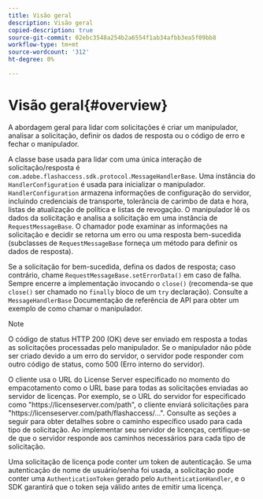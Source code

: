 ```yaml
---
title: Visão geral
description: Visão geral
copied-description: true
source-git-commit: 02ebc3548a254b2a6554f1ab34afbb3ea5f09bb8
workflow-type: tm+mt
source-wordcount: '312'
ht-degree: 0%

---
```


# Visão geral{#overview}

A abordagem geral para lidar com solicitações é criar um manipulador, analisar a solicitação, definir os dados de resposta ou o código de erro e fechar o manipulador.

A classe base usada para lidar com uma única interação de solicitação/resposta é `com.adobe.flashaccess.sdk.protocol.MessageHandlerBase`. Uma instância do `HandlerConfiguration` é usada para inicializar o manipulador. `HandlerConfiguration` armazena informações de configuração do servidor, incluindo credenciais de transporte, tolerância de carimbo de data e hora, listas de atualização de política e listas de revogação. O manipulador lê os dados da solicitação e analisa a solicitação em uma instância de `RequestMessageBase`. O chamador pode examinar as informações na solicitação e decidir se retorna um erro ou uma resposta bem-sucedida (subclasses de `RequestMessageBase` forneça um método para definir os dados de resposta).

Se a solicitação for bem-sucedida, defina os dados de resposta; caso contrário, chame `RequestMessageBase.setErrorData()` em caso de falha. Sempre encerre a implementação invocando o `close()` (recomenda-se que `close()` ser chamado no `finally` bloco de um `try` declaração). Consulte a `MessageHandlerBase` Documentação de referência de API para obter um exemplo de como chamar o manipulador.

>[!NOTE]
>
>O código de status HTTP 200 (OK) deve ser enviado em resposta a todas as solicitações processadas pelo manipulador. Se o manipulador não pôde ser criado devido a um erro do servidor, o servidor pode responder com outro código de status, como 500 (Erro interno do servidor).

O cliente usa o URL do License Server especificado no momento do empacotamento como o URL base para todas as solicitações enviadas ao servidor de licenças. Por exemplo, se o URL do servidor for especificado como &quot;ht<span></span>tps://licenseserver.com/path&quot;, o cliente enviará solicitações para &quot;ht<span></span>tps://licenseserver.com/path/flashaccess/...&quot;. Consulte as seções a seguir para obter detalhes sobre o caminho específico usado para cada tipo de solicitação. Ao implementar seu servidor de licenças, certifique-se de que o servidor responde aos caminhos necessários para cada tipo de solicitação.

Uma solicitação de licença pode conter um token de autenticação. Se uma autenticação de nome de usuário/senha foi usada, a solicitação pode conter uma `AuthenticationToken` gerado pelo `AuthenticationHandler`, e o SDK garantirá que o token seja válido antes de emitir uma licença.
